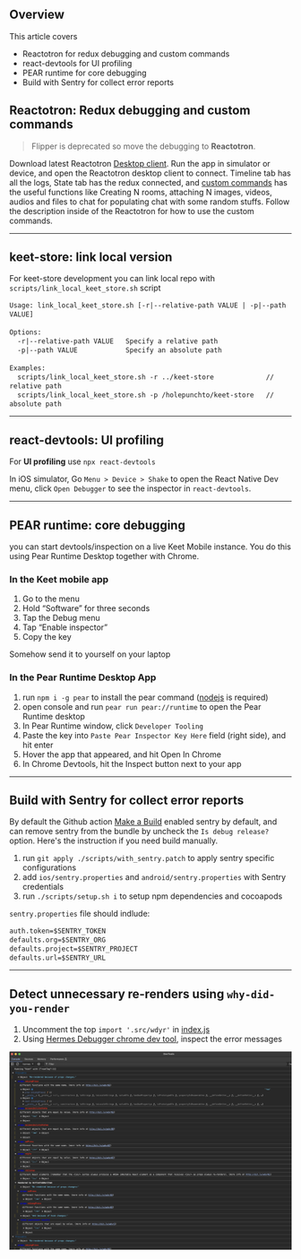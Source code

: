 ## Overview

This article covers

- Reactotron for redux debugging and custom commands
- react-devtools for UI profiling
- PEAR runtime for core debugging
- Build with Sentry for collect error reports

## Reactotron: Redux debugging and custom commands

> Flipper is deprecated so move the debugging to **Reactotron**.

Download latest Reactotron [Desktop client](https://github.com/infinitered/reactotron/releases?q=reactotron-app&expanded=true/). Run the app in simulator or device, and open the Reactotron desktop client to connect. Timeline tab has all the logs, State tab has the redux connected, and [custom commands](../ReactotronConfig.js#L56) has the useful functions like Creating N rooms, attaching N images, videos, audios and files to chat for populating chat with some random stuffs. Follow the description inside of the Reactotron for how to use the custom commands.

---

## keet-store: link local version

For keet-store development you can link local repo with `scripts/link_local_keet_store.sh` script

```
Usage: link_local_keet_store.sh [-r|--relative-path VALUE | -p|--path VALUE]

Options:
  -r|--relative-path VALUE   Specify a relative path
  -p|--path VALUE            Specify an absolute path

Examples:
  scripts/link_local_keet_store.sh -r ../keet-store             // relative path
  scripts/link_local_keet_store.sh -p /holepunchto/keet-store   // absolute path
```

---

## react-devtools: UI profiling

For **UI profiling** use `npx react-devtools`

In iOS simulator, Go `Menu > Device > Shake` to open the React Native Dev menu, click `Open Debugger` to see the inspector in `react-devtools`.

---

## PEAR runtime: core debugging

you can start devtools/inspection on a live Keet Mobile instance. You do this using Pear Runtime Desktop together with Chrome.

### In the Keet mobile app

1. Go to the menu
1. Hold “Software” for three seconds
1. Tap the Debug menu
1. Tap “Enable inspector”
1. Copy the key

Somehow send it to yourself on your laptop

### In the Pear Runtime Desktop App

1. run `npm i -g pear` to install the pear command ([nodejs](https://nodejs.org/en) is required)
1. open console and run `pear run pear://runtime` to open the Pear Runtime desktop
1. In Pear Runtime window, click `Developer Tooling`
1. Paste the key into `Paste Pear Inspector Key Here` field (right side), and hit enter
1. Hover the app that appeared, and hit Open In Chrome
1. In Chrome Devtools, hit the Inspect button next to your app

---

## Build with Sentry for collect error reports

By default the Github action [Make a Build](https://github.com/holepunchto/keet-mobile/actions/workflows/build.yml) enabled sentry by default, and can remove sentry from the bundle by uncheck the `Is debug release?` option.
Here's the instruction if you need build manually.

1. run `git apply ./scripts/with_sentry.patch` to apply sentry specific configurations
1. add `ios/sentry.properties` and `android/sentry.properties` with Sentry credentials
1. run `./scripts/setup.sh i` to setup npm dependencies and cocoapods

`sentry.properties` file should indlude:

```
auth.token=$SENTRY_TOKEN
defaults.org=$SENTRY_ORG
defaults.project=$SENTRY_PROJECT
defaults.url=$SENTRY_URL
```

---

## Detect unnecessary re-renders using `why-did-you-render`

1. Uncomment the top `import '.src/wdyr'` in [index.js](/index.js)
2. Using [Hermes Debugger chrome dev tool](https://reactnative.dev/docs/debugging?js-debugger=hermes), inspect the error messages

<img src="./assets/hermes_chrome_dev_tool.png" width="800"/>
